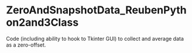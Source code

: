 # ZeroAndSnapshotData_ReubenPython2and3Class
Code (including ability to hook to Tkinter GUI) to collect and average data as a zero-offset.
